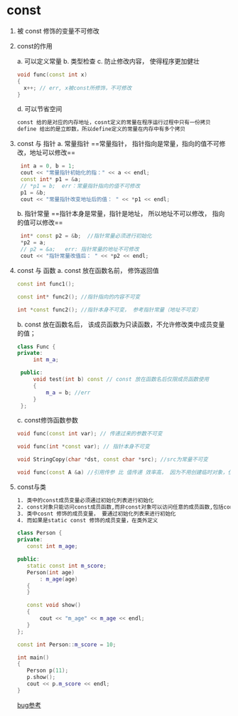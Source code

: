 # const
1. 被 const 修饰的变量不可修改
2. const的作用
 
   a. 可以定义常量
   b. 类型检查
   c. 防止修改内容， 使得程序更加健壮

      ```cpp
      void func(const int x)
      {
        x++; // err, x被const所修饰，不可修改
      }
      ```
    d. 可以节省空间

    ```xml
    const 给的是对应的内存地址，cosnt定义的常量在程序运行过程中只有一份拷贝
    define 给出的是立即数，所以define定义的常量在内存中有多个拷贝
    ```    
    
3. const 与 指针
   a. 常量指针
   ==常量指针， 指针指向是常量，指向的值不可修改，地址可以修改==
   ```cpp
    int a = 0, b = 1;
    cout << "常量指针初始化的指：" << a << endl;
    const int* p1 = &a;
    // *p1 = b;  err：常量指针指向的值不可修改
    p1 = &b;
    cout << "常量指针改变地址后的值： " << *p1 << endl;
   ```
      
   b. 指针常量
   ==指针本身是常量，指针是地址， 所以地址不可以修改， 指向的值可以修改==

   ```cpp
    int* const p2 = &b;  //指针常量必须进行初始化
    *p2 = a;
    // p2 = &a;   err: 指针常量的地址不可修改
    cout << "指针常量改值后： " << *p2 << endl;
   ```

4. const 与 函数
   a. const 放在函数名前， 修饰返回值
   ```cpp
   const int func1();

   const int* func2(); //指针指向的内容不可变

   int *const func2(); //指针本身不可变， 参考指针常量（地址不可变）
   ```

   b. const 放在函数名后， 该成员函数为只读函数，不允许修改类中成员变量的值；
   ```cpp
   class Func {
   private:
        int m_a;

    public:
        void test(int b) const // const 放在函数名后仅限成员函数使用
        {
            m_a = b; //err 
        }
    };
   ```

   c. const修饰函数参数
   ```cpp
   void func(const int var); // 传递过来的参数不可变

   void func(int *const var); // 指针本身不可变

   void StringCopy(char *dst, const char *src); //src为常量不可变

   void func(const A &a) //引用传参 比 值传递 效率高， 因为不用创建临时对象，仅仅借用下别名； 引用传参可能修改参数的值， 加const修饰后就不会有变化（想想交换两个变量的值）

   ```
5. const与类
   ```xml
   1. 类中的const成员变量必须通过初始化列表进行初始化
   2. const对象只能访问const成员函数,而非const对象可以访问任意的成员函数,包括const成员函数
   3. 类中cosnt 修饰的成员变量， 要通过初始化列表来进行初始化
   4. 而如果是static const 修饰的成员变量，在类外定义
   ```

   ```cpp
   class Person {
   private:
      const int m_age;

   public:
      static const int m_score;
      Person(int age)
          : m_age(age)
      {
      }

      const void show()
      {
          cout << "m_age" << m_age << endl;
      }
   };

   const int Person::m_score = 10;

   int main()
   {
      Person p(11);
      p.show();
      cout << p.m_score << endl;
   }
   
   ```

   [bug参考](https://stackoverflow.com/questions/55329892/what-does-this-compiler-error-means-qualified-id-in-declaration-before-to)